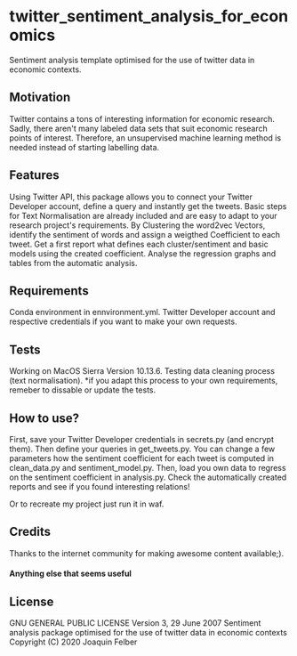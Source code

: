 # twitter_sentiment_analysis_for_economics
Sentiment analysis template optimised for the use of twitter data in economic contexts.

## Motivation
Twitter contains a tons of interesting information for economic research. Sadly, there aren't many labeled data sets that suit economic research points of interest.
Therefore, an unsupervised machine learning method is needed instead of starting labelling data.

## Features
Using Twitter API, this package allows you to connect your Twitter Developer account, define a query and instantly get the tweets.
Basic steps for Text Normalisation are already included and are easy to adapt to your research project's requirements.
By Clustering the word2vec Vectors, identify the sentiment of words and assign a weigthed Coefficient to each tweet.
Get a first report what defines each cluster/sentiment and basic models using the created coefficient. 
Analyse the regression graphs and tables from the automatic analysis.

## Requirements
Conda environment in ennvironment.yml.
Twitter Developer account and respective credentials if you want to make your own requests.

## Tests
Working on MacOS Sierra Version 10.13.6.
Testing data cleaning process (text normalisation). *if you adapt this process to your own requirements, remeber to dissable or update the tests.

## How to use?
First, save your Twitter Developer credentials in secrets.py (and encrypt them).
Then define your queries in get_tweets.py.
You can change a few parameters how the sentiment coefficient for each tweet is computed in clean_data.py and sentiment_model.py.
Then, load you own data to regress on the sentiment coefficient in analysis.py.
Check the automatically created reports and see if you found interesting relations!

Or to recreate my project just run it in waf.

## Credits
Thanks to the internet community for making awesome content available;).

#### Anything else that seems useful

## License
GNU GENERAL PUBLIC LICENSE
Version 3, 29 June 2007
Sentiment analysis package optimised for the use of twitter data in economic contexts
Copyright (C) 2020  Joaquin Felber
